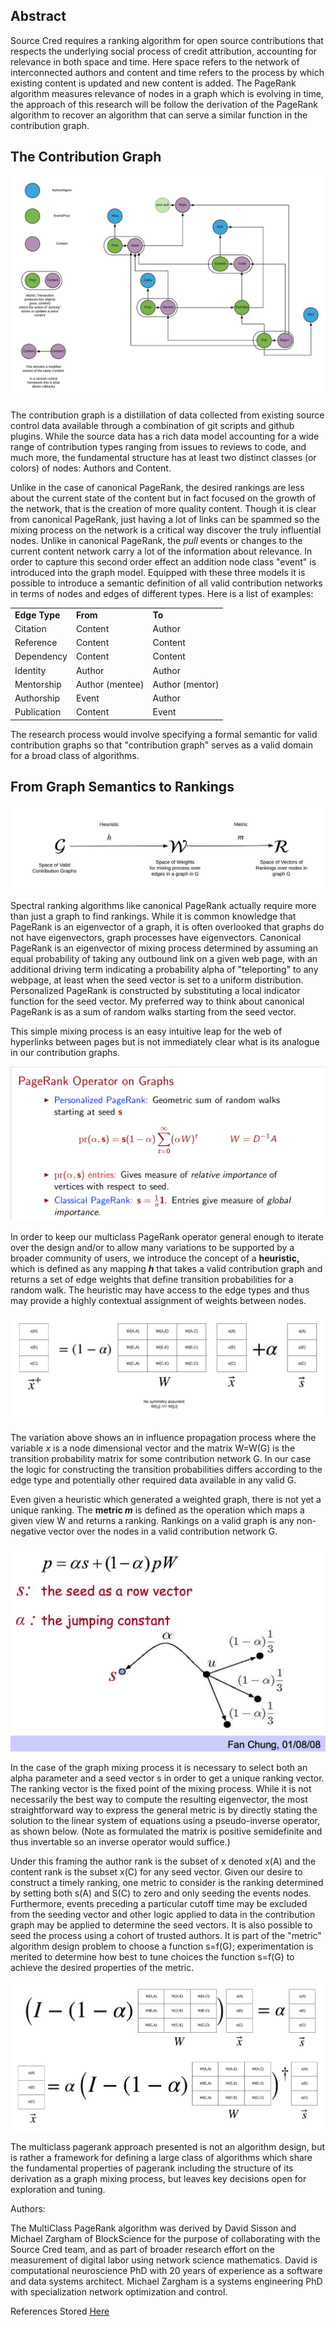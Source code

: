 ## Abstract

Source Cred requires a ranking algorithm for open source contributions that respects the underlying social process of credit attribution, accounting for relevance in both space and time. Here space refers to the network of interconnected authors and content and time refers to the process by which existing content is updated and new content is added. The PageRank algorithm measures relevance of nodes in a graph which is evolving in time, the approach of this research will be follow the derivation of the PageRank algorithm to recover an algorithm that can serve a similar function in the contribution graph.


## The Contribution Graph

![alt_text](images/gitflow.jpeg "image_tooltip")


The contribution graph is a distillation of data collected from existing source control data available through a combination of git scripts and github plugins. While the source data has a rich data model accounting for a wide range of contribution types ranging from issues to reviews to code, and much more, the fundamental structure has at least two distinct classes (or colors) of nodes: Authors and Content.

Unlike in the case of canonical PageRank, the desired rankings are less about the current state of the content but in fact focused on the growth of the network, that is the creation of more quality content. Though it is clear from canonical PageRank, just having a lot of links can be spammed so the mixing process on the network is a critical way discover the truly influential nodes. Unlike in canonical PageRank, the _pull_ events or changes to the current content network carry a lot of the information about relevance. In order to capture this second order effect an addition node class "event" is introduced into the graph model. Equipped with these three models it is possible to introduce a semantic definition of all valid contribution networks in terms of nodes and edges of different types. Here is a list of examples:


<table>
  <tr>
   <td><strong>Edge Type</strong>
   </td>
   <td><strong>From</strong>
   </td>
   <td><strong>To</strong>
   </td>
  </tr>
  <tr>
   <td>Citation
   </td>
   <td>Content
   </td>
   <td>Author
   </td>
  </tr>
  <tr>
   <td>Reference
   </td>
   <td>Content
   </td>
   <td>Content
   </td>
  </tr>
  <tr>
   <td>Dependency
   </td>
   <td>Content
   </td>
   <td>Content
   </td>
  </tr>
  <tr>
   <td>Identity
   </td>
   <td>Author
   </td>
   <td>Author
   </td>
  </tr>
  <tr>
   <td>Mentorship
   </td>
   <td>Author (mentee)
   </td>
   <td>Author (mentor)
   </td>
  </tr>
  <tr>
   <td>Authorship
   </td>
   <td>Event
   </td>
   <td>Author
   </td>
  </tr>
  <tr>
   <td>Publication
   </td>
   <td>Content
   </td>
   <td>Event
   </td>
  </tr>
</table>


The research process would involve specifying a formal semantic for valid contribution graphs so that "contribution graph" serves as a valid domain for a broad class of algorithms.


## From Graph Semantics to Rankings


![alt_text](images/spaces.jpeg "image_tooltip")


Spectral ranking algorithms like canonical PageRank actually require more than just a graph to find rankings. While it is common knowledge that PageRank is an eigenvector of a graph, it is often overlooked that graphs do not have eigenvectors, graph processes have eigenvectors. Canonical PageRank is an eigenvector of mixing process determined by assuming an equal probability of taking any outbound link on a given web page, with an additional driving term indicating a probability alpha of "teleporting" to any webpage, at least when the seed vector is set to a uniform distribution. Personalized PageRank is constructed by substituting a local indicator function for the seed vector. My preferred way to think about canonical PageRank is as a sum of random walks starting from the seed vector.

This simple mixing process is an easy intuitive leap for the web of hyperlinks between pages but is not immediately clear what is its analogue in our contribution graphs.


![alt_text](images/afors_slide19.png "image_tooltip")


In order to keep our multiclass PageRank operator general enough to iterate over the design and/or to allow many variations to be supported by a broader community of users, we introduce the concept of a **heuristic,** which is defined as any mapping **_h_** that takes a valid contribution graph and returns a set of edge weights that define transition probabilities for a random walk. The heuristic may have access to the edge types and thus may provide a highly contextual assignment of weights between nodes.


![alt_text](images/mixing.jpeg "image_tooltip")


The variation above shows an in influence propagation process where the variable _x_ is a node dimensional vector and the matrix W=W(G) is the transition probability matrix for some contribution network G. In our case the logic for constructing the transition probabilities differs according to the edge type and potentially other required data available in any valid G.

Even given a heuristic which generated a weighted graph, there is not yet a unique ranking. The **metric _m_** is defined as the operation which maps a given view W and returns a ranking. Rankings on a valid graph is any non-negative vector over the nodes in a valid contribution network G.


![alt_text](images/seed.png "image_tooltip")


In the case of the graph mixing process it is necessary to select both an alpha parameter and a seed vector s in order to get a unique ranking vector. The ranking vector is the fixed point of the mixing process. While it is not necessarily the best way to compute the resulting eigenvector, the most straightforward way to express the general metric is by directly stating the solution to the linear system of equations using a pseudo-inverse operator, as shown below. (Note as formulated the matrix is positive semidefinite and thus invertable so an inverse operator would suffice.)

Under this framing the author rank is the subset of x denoted x(A) and the content rank is the subset x(C) for any seed vector. Given our desire to construct a timely ranking, one metric to consider is the ranking determined by setting both s(A) and S(C) to zero and only seeding the events nodes. Furthermore, events preceding a particular cutoff time may be excluded from the seeding vector and other logic applied to data in the contribution graph may be applied to determine the seed vectors. It is also possible to seed the process using a cohort of trusted authors. It is part of the "metric" algorithm design problem to choose a function s=f(G); experimentation is merited to determine how best to tune choices the function s=f(G) to achieve the desired properties of the metric.

![alt_text](images/fixedpoint.jpeg "image_tooltip")

The multiclass pagerank approach presented is not an algorithm design, but is rather a framework for defining a large class of algorithms which share the fundamental properties of pagerank including the structure of its derivation as a graph mixing process, but leaves key decisions open for exploration and tuning.

Authors:

The MultiClass PageRank algorithm was derived by David Sisson and Michael Zargham of BlockScience for the purpose of collaborating with the Source Cred team, and as part of broader research effort on the measurement of digital labor using network science mathematics. David is computational neuroscience PhD with 20 years of experience as a software and data systems architect. Michael Zargham is a systems engineering PhD with specialization network optimization and control.

References Stored [Here](/references/)
